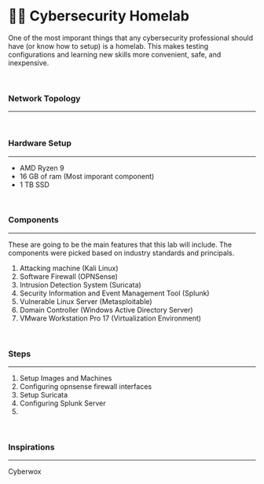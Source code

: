 # 🥼🧪 Cybersecurity Homelab

One of the most imporant things that any cybersecurity professional should have (or know how to setup) is a homelab. This makes testing configurations and learning new skills more convenient, safe, and inexpensive.

<br>

### Network Topology
---
<br>

### Hardware Setup
----
- AMD Ryzen 9
- 16 GB of ram (Most imporant component)
- 1 TB SSD

<br>

### Components
---
These are going to be the main features that this lab will include. The components were picked based on industry standards and principals.

1. Attacking machine (Kali Linux)
2. Software Firewall (OPNSense)
3. Intrusion Detection System (Suricata)
4. Security Information and Event Management Tool (Splunk)
5. Vulnerable Linux Server (Metasploitable)
6. Domain Controller (Windows Active Directory Server)
7. VMware Workstation Pro 17 (Virtualization Environment)

<br>

### Steps
---
1. Setup Images and Machines 
2. Configuring opnsense firewall interfaces
3. Setup Suricata
4. Configuring Splunk Server
5. 
<br>

### Inspirations 
---
Cyberwox 

